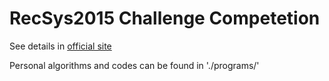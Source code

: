 # RecSys2015 Challenge Competetion

See details in [official site](http://2015.recsyschallenge.com)

Personal algorithms and codes can be found in './programs/'
